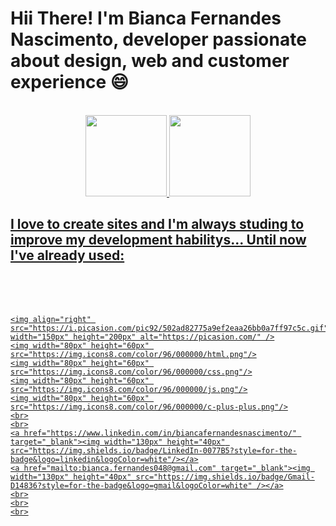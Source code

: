 <h1>Hii There! I'm Bianca Fernandes Nascimento, developer passionate about design, web and customer experience 😄</h1>
<br>
 <div align="center">
  <a href="https://github.com/BFN100">
  <img height="130em" src="https://github-readme-stats.vercel.app/api?username=BFN100&show_icons=true&theme=dracula&include_all_commits=true&count_private=true"/>
  <img height="130em" src="https://github-readme-stats.vercel.app/api/top-langs/?username=BFN100&layout=compact&langs_count=7&theme=dracula"/>
</div>
  
 ##
  
<div>
  <h2>I love to create sites and I'm always studing to improve my development habilitys...
  Until now I've  already used:</h2>
  <br>
  <div style="display: inline_block">
    <br>
    <br>
    
    <img align="right" src="https://i.picasion.com/pic92/502ad82775a9ef2eaa26bb0a7ff97c5c.gif" width="150px" height="200px" alt="https://picasion.com/" />
    <img width="80px" height="60px" src="https://img.icons8.com/color/96/000000/html.png"/>
    <img width="80px" height="60px" src="https://img.icons8.com/color/96/000000/css.png"/>
    <img width="80px" height="60px" src="https://img.icons8.com/color/96/000000/js.png"/>
    <img width="80px" height="60px" src="https://img.icons8.com/color/96/000000/c-plus-plus.png"/>
    <br>
    <br>
    <a href="https://www.linkedin.com/in/biancafernandesnascimento/" target="_blank"><img width="130px" height="40px" src="https://img.shields.io/badge/LinkedIn-0077B5?style=for-the-badge&logo=linkedin&logoColor=white"/></a>
    <a href="mailto:bianca.fernandes048@gmail.com" target="_blank"><img width="130px" height="40px" src="https://img.shields.io/badge/Gmail-D14836?style=for-the-badge&logo=gmail&logoColor=white" /></a>
    <br>
    <br>
    <br>
  </div>
  
  ##
  
